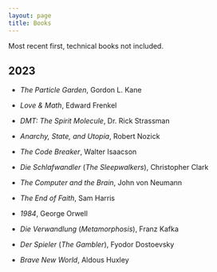 ```yaml
---
layout: page
title: Books
---
```


Most recent first, technical books not included.

## 2023

- *The Particle Garden*, Gordon L. Kane

- *Love & Math*, Edward Frenkel

- *DMT: The Spirit Molecule*, Dr. Rick Strassman

- *Anarchy, State, and Utopia*, Robert Nozick

- *The Code Breaker*, Walter Isaacson

- *Die Schlafwandler* (*The Sleepwalkers*), Christopher Clark

- *The Computer and the Brain*, John von Neumann

- *The End of Faith*, Sam Harris

- *1984*, George Orwell

- *Die Verwandlung* (*Metamorphosis*), Franz Kafka

- *Der Spieler* (*The Gambler*), Fyodor Dostoevsky

- *Brave New World*, Aldous Huxley
